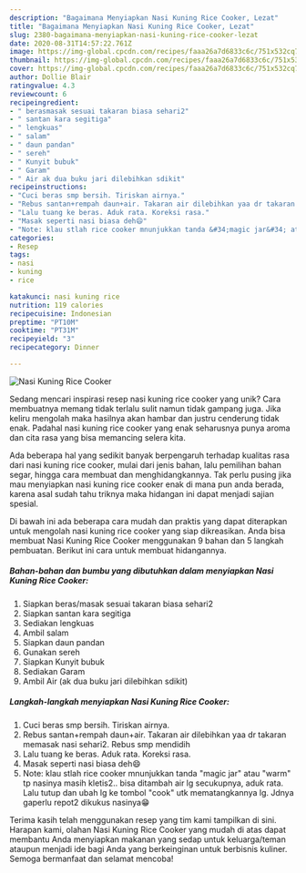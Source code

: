 ```yaml
---
description: "Bagaimana Menyiapkan Nasi Kuning Rice Cooker, Lezat"
title: "Bagaimana Menyiapkan Nasi Kuning Rice Cooker, Lezat"
slug: 2380-bagaimana-menyiapkan-nasi-kuning-rice-cooker-lezat
date: 2020-08-31T14:57:22.761Z
image: https://img-global.cpcdn.com/recipes/faaa26a7d6833c6c/751x532cq70/nasi-kuning-rice-cooker-foto-resep-utama.jpg
thumbnail: https://img-global.cpcdn.com/recipes/faaa26a7d6833c6c/751x532cq70/nasi-kuning-rice-cooker-foto-resep-utama.jpg
cover: https://img-global.cpcdn.com/recipes/faaa26a7d6833c6c/751x532cq70/nasi-kuning-rice-cooker-foto-resep-utama.jpg
author: Dollie Blair
ratingvalue: 4.3
reviewcount: 6
recipeingredient:
- " berasmasak sesuai takaran biasa sehari2"
- " santan kara segitiga"
- " lengkuas"
- " salam"
- " daun pandan"
- " sereh"
- " Kunyit bubuk"
- " Garam"
- " Air ak dua buku jari dilebihkan sdikit"
recipeinstructions:
- "Cuci beras smp bersih. Tiriskan airnya."
- "Rebus santan+rempah daun+air. Takaran air dilebihkan yaa dr takaran memasak nasi sehari2. Rebus smp mendidih"
- "Lalu tuang ke beras. Aduk rata. Koreksi rasa."
- "Masak seperti nasi biasa deh😄"
- "Note: klau stlah rice cooker mnunjukkan tanda &#34;magic jar&#34; atau &#34;warm&#34; tp nasinya masih kletis2.. bisa ditambah air lg secukupnya, aduk rata. Lalu tutup dan ubah lg ke tombol &#34;cook&#34; utk mematangkannya lg. Jdnya gaperlu repot2 dikukus nasinya😁"
categories:
- Resep
tags:
- nasi
- kuning
- rice

katakunci: nasi kuning rice 
nutrition: 119 calories
recipecuisine: Indonesian
preptime: "PT10M"
cooktime: "PT31M"
recipeyield: "3"
recipecategory: Dinner

---
```



![Nasi Kuning Rice Cooker](https://img-global.cpcdn.com/recipes/faaa26a7d6833c6c/751x532cq70/nasi-kuning-rice-cooker-foto-resep-utama.jpg)

Sedang mencari inspirasi resep nasi kuning rice cooker yang unik? Cara membuatnya memang tidak terlalu sulit namun tidak gampang juga. Jika keliru mengolah maka hasilnya akan hambar dan justru cenderung tidak enak. Padahal nasi kuning rice cooker yang enak seharusnya punya aroma dan cita rasa yang bisa memancing selera kita.

Ada beberapa hal yang sedikit banyak berpengaruh terhadap kualitas rasa dari nasi kuning rice cooker, mulai dari jenis bahan, lalu pemilihan bahan segar, hingga cara membuat dan menghidangkannya. Tak perlu pusing jika mau menyiapkan nasi kuning rice cooker enak di mana pun anda berada, karena asal sudah tahu triknya maka hidangan ini dapat menjadi sajian spesial.




Di bawah ini ada beberapa cara mudah dan praktis yang dapat diterapkan untuk mengolah nasi kuning rice cooker yang siap dikreasikan. Anda bisa membuat Nasi Kuning Rice Cooker menggunakan 9 bahan dan 5 langkah pembuatan. Berikut ini cara untuk membuat hidangannya.

<!--inarticleads1-->

##### Bahan-bahan dan bumbu yang dibutuhkan dalam menyiapkan Nasi Kuning Rice Cooker:

1. Siapkan  beras/masak sesuai takaran biasa sehari2
1. Siapkan  santan kara segitiga
1. Sediakan  lengkuas
1. Ambil  salam
1. Siapkan  daun pandan
1. Gunakan  sereh
1. Siapkan  Kunyit bubuk
1. Sediakan  Garam
1. Ambil  Air (ak dua buku jari dilebihkan sdikit)




<!--inarticleads2-->

##### Langkah-langkah menyiapkan Nasi Kuning Rice Cooker:

1. Cuci beras smp bersih. Tiriskan airnya.
1. Rebus santan+rempah daun+air. Takaran air dilebihkan yaa dr takaran memasak nasi sehari2. Rebus smp mendidih
1. Lalu tuang ke beras. Aduk rata. Koreksi rasa.
1. Masak seperti nasi biasa deh😄
1. Note: klau stlah rice cooker mnunjukkan tanda &#34;magic jar&#34; atau &#34;warm&#34; tp nasinya masih kletis2.. bisa ditambah air lg secukupnya, aduk rata. Lalu tutup dan ubah lg ke tombol &#34;cook&#34; utk mematangkannya lg. Jdnya gaperlu repot2 dikukus nasinya😁




Terima kasih telah menggunakan resep yang tim kami tampilkan di sini. Harapan kami, olahan Nasi Kuning Rice Cooker yang mudah di atas dapat membantu Anda menyiapkan makanan yang sedap untuk keluarga/teman ataupun menjadi ide bagi Anda yang berkeinginan untuk berbisnis kuliner. Semoga bermanfaat dan selamat mencoba!
